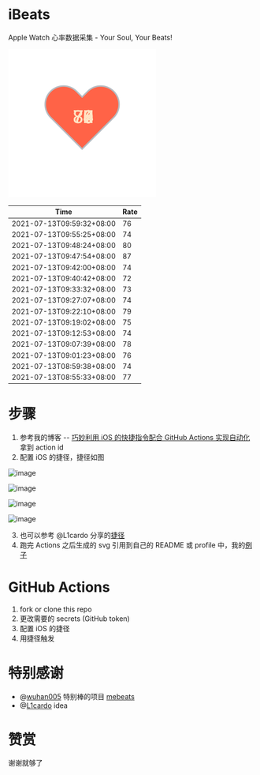 # iBeats
Apple Watch 心率数据采集 - Your Soul, Your Beats!

![](./files/heart.svg)

<!--START_SECTION:my_heart_rate-->
| Time | Rate | 
 | ---- | ---- | 
| 2021-07-13T09:59:32+08:00 | 76 |
| 2021-07-13T09:55:25+08:00 | 74 |
| 2021-07-13T09:48:24+08:00 | 80 |
| 2021-07-13T09:47:54+08:00 | 87 |
| 2021-07-13T09:42:00+08:00 | 74 |
| 2021-07-13T09:40:42+08:00 | 72 |
| 2021-07-13T09:33:32+08:00 | 73 |
| 2021-07-13T09:27:07+08:00 | 74 |
| 2021-07-13T09:22:10+08:00 | 79 |
| 2021-07-13T09:19:02+08:00 | 75 |
| 2021-07-13T09:12:53+08:00 | 74 |
| 2021-07-13T09:07:39+08:00 | 78 |
| 2021-07-13T09:01:23+08:00 | 76 |
| 2021-07-13T08:59:38+08:00 | 74 |
| 2021-07-13T08:55:33+08:00 | 77 |

<!--END_SECTION:my_heart_rate-->

# 步骤
1. 参考我的博客 -- [巧妙利用 iOS 的快捷指令配合 GitHub Actions 实现自动化](https://github.com/yihong0618/gitblog/issues/198) 拿到 action id
2. 配置 iOS 的捷径，捷径如图

![image](https://user-images.githubusercontent.com/15976103/122154218-0db0b480-ce97-11eb-93bb-5aec07c558dc.png)

![image](https://user-images.githubusercontent.com/15976103/122154236-186b4980-ce97-11eb-8e4b-70551a0391ae.png)

![image](https://user-images.githubusercontent.com/15976103/122154268-2d47dd00-ce97-11eb-902e-3acf292265a9.png)

![image](https://user-images.githubusercontent.com/15976103/122174055-fa144680-ceb4-11eb-9be2-3eb83cd516f7.png)

3. 也可以参考 @L1cardo 分享的[捷径](https://www.icloud.com/shortcuts/6ab6047b459c41ad822ad6b94b1c03d4)
4. 跑完 Actions 之后生成的 svg 引用到自己的 README 或 profile 中，我的[例子](https://github.com/yihong0618) 

# GitHub Actions

1. fork or clone this repo
2. 更改需要的 secrets (GitHub token)
3. 配置 iOS 的捷径
4. 用捷径触发

# 特别感谢
- @[wuhan005](https://github.com/wuhan005) 特别棒的项目 [mebeats](https://github.com/wuhan005/mebeats)
- @[L1cardo](https://github.com/L1cardo) idea

# 赞赏
谢谢就够了
